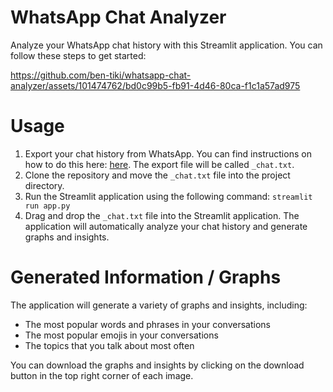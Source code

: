 # WhatsApp Chat Analyzer
Analyze your WhatsApp chat history with this Streamlit application. You can follow these steps to get started:

https://github.com/ben-tiki/whatsapp-chat-analyzer/assets/101474762/bd0c99b5-fb91-4d46-80ca-f1c1a57ad975

# Usage
1. Export your chat history from WhatsApp. You can find instructions on how to do this here:  [here](https://faq.whatsapp.com/196737011380816/?locale=en_US). The export file will be called ``_chat.txt``.
2. Clone the repository and move the ``_chat.txt`` file into the project directory.
3. Run the Streamlit application using the following command: ``streamlit run app.py``
4. Drag and drop the ``_chat.txt`` file into the Streamlit application. The application will automatically analyze your chat history and generate graphs and insights.

# Generated Information / Graphs
The application will generate a variety of graphs and insights, including:

- The most popular words and phrases in your conversations
- The most popular emojis in your conversations
- The topics that you talk about most often

You can download the graphs and insights by clicking on the download button in the top right corner of each image.
